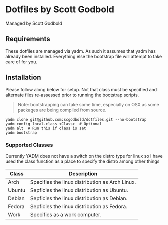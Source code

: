 # Dotfiles by Scott Godbold

Managed by Scott Godbold

## Requirements

These dotfiles are managed via yadm. As such it assumes that yadm has already been installed. Everything else the bootstrap file will attempt to take care of for you.

## Installation
Please follow along below for setup. Not that class must be specified and alternate files re-assessed prior to running the bootstrap scripts.

> Note: bootstrapping can take some time, especially on OSX as some packages are being compiled from source.

```
yadm clone git@github.com:scgodbold/dotfiles.git --no-bootstrap
yadm config local.class <Class>  # Optional
yadm alt  # Run this if class is set
yadm bootstrap
```

### Supported Classes

Currently YADM does not have a switch on the distro type for linux so I have used the class function as a place to specify the distro among other things

| Class | Description |
| ------ | ------ |
| Arch | Specifies the linux distribution as Arch Linux. |
| Ubuntu | Sepficies the linux distribution as Ubuntu. |
| Debian | Sepficies the linux distribution as Debian. |
| Fedora | Sepficies the linux distribution as Fedora. |
| Work | Specifies as a work computer. |
